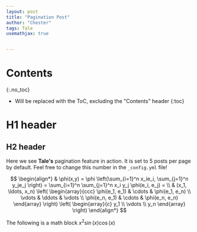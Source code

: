 ```yaml
---
layout: post
title: "Pagination Post"
author: "Chester"
tags: Tale
usemathjax: true


---
```

# Contents
{:.no_toc}

* Will be replaced with the ToC, excluding the "Contents" header
{:toc}

# H1 header

## H2 header

Here we see **Tale's** pagination feature in action. It is set to 5 posts per page by default. Feel free to change this number in the `_config.yml` file!

$$
\begin{align*}
  & \phi(x,y) = \phi \left(\sum_{i=1}^n x_ie_i, \sum_{j=1}^n y_je_j \right)
  = \sum_{i=1}^n \sum_{j=1}^n x_i y_j \phi(e_i, e_j) = \\
  & (x_1, \ldots, x_n) \left( \begin{array}{ccc}
      \phi(e_1, e_1) & \cdots & \phi(e_1, e_n) \\
      \vdots & \ddots & \vdots \\
      \phi(e_n, e_1) & \cdots & \phi(e_n, e_n)
    \end{array} \right)
  \left( \begin{array}{c}
      y_1 \\
      \vdots \\
      y_n
    \end{array} \right)
\end{align*}
$$

The following is a math block $x^2\sin(x)\cos(x)$
<script src="https://unpkg.com/@lyket/widget@latest/dist/lyket.js?apiKey=pt_66df15dfbc78920218145f5b7ee867"></script>

